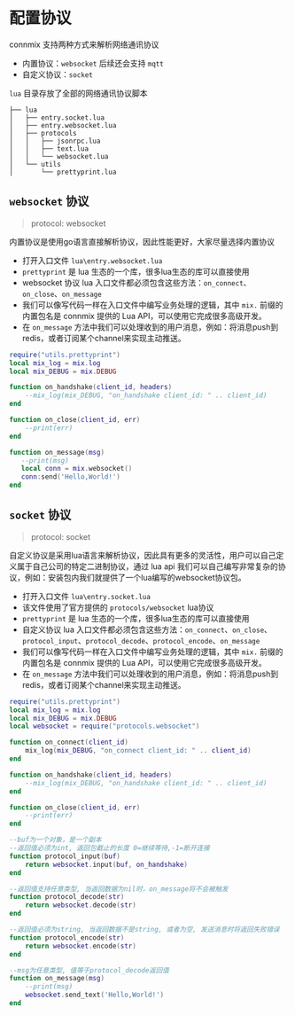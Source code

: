 # 配置协议

connmix 支持两种方式来解析网络通讯协议

- 内置协议：`websocket` 后续还会支持 `mqtt`
- 自定义协议：`socket`

`lua` 目录存放了全部的网络通讯协议脚本

```
├── lua
│   ├── entry.socket.lua
│   ├── entry.websocket.lua
│   ├── protocols
│   │   ├── jsonrpc.lua
│   │   ├── text.lua
│   │   └── websocket.lua
│   └── utils
│       └── prettyprint.lua
```

## `websocket` 协议

> protocol: websocket

内置协议是使用go语言直接解析协议，因此性能更好，大家尽量选择内置协议

- 打开入口文件 `lua\entry.websocket.lua`
- `prettyprint` 是 lua 生态的一个库，很多lua生态的库可以直接使用
- websocket 协议 lua 入口文件都必须包含这些方法：`on_connect`、`on_close`、`on_message`
- 我们可以像写代码一样在入口文件中编写业务处理的逻辑，其中 `mix.` 前缀的内置包名是 connmix 提供的 Lua API，可以使用它完成很多高级开发。
- 在 `on_message` 方法中我们可以处理收到的用户消息，例如：将消息push到redis，或者订阅某个channel来实现主动推送。

```lua
require("utils.prettyprint")
local mix_log = mix.log
local mix_DEBUG = mix.DEBUG

function on_handshake(client_id, headers)
    --mix_log(mix_DEBUG, "on_handshake client_id: " .. client_id)
end

function on_close(client_id, err)
    --print(err)
end

function on_message(msg)
   --print(msg)
   local conn = mix.websocket()
   conn:send('Hello,World!')
end
```

## `socket` 协议

> protocol: socket

自定义协议是采用lua语言来解析协议，因此具有更多的灵活性，用户可以自己定义属于自己公司的特定二进制协议，通过 lua api 我们可以自己编写非常复杂的协议，例如：安装包内我们就提供了一个lua编写的websocket协议包。

- 打开入口文件 `lua\entry.socket.lua`
- 该文件使用了官方提供的 `protocols/websocket` lua协议
- `prettyprint` 是 lua 生态的一个库，很多lua生态的库可以直接使用
- 自定义协议 lua 入口文件都必须包含这些方法：`on_connect`、`on_close`、`protocol_input`、`protocol_decode`、`protocol_encode`、`on_message`
- 我们可以像写代码一样在入口文件中编写业务处理的逻辑，其中 `mix.` 前缀的内置包名是 connmix 提供的 Lua API，可以使用它完成很多高级开发。
- 在 `on_message` 方法中我们可以处理收到的用户消息，例如：将消息push到redis，或者订阅某个channel来实现主动推送。

```lua
require("utils.prettyprint")
local mix_log = mix.log
local mix_DEBUG = mix.DEBUG
local websocket = require("protocols.websocket")

function on_connect(client_id)
    mix_log(mix_DEBUG, "on_connect client_id: " .. client_id)
end

function on_handshake(client_id, headers)
    --mix_log(mix_DEBUG, "on_handshake client_id: " .. client_id)
end

function on_close(client_id, err)
    --print(err)
end

--buf为一个对象，是一个副本
--返回值必须为int, 返回包截止的长度 0=继续等待,-1=断开连接
function protocol_input(buf)
    return websocket.input(buf, on_handshake)
end

--返回值支持任意类型, 当返回数据为nil时，on_message将不会被触发
function protocol_decode(str)
    return websocket.decode(str)
end

--返回值必须为string, 当返回数据不是string, 或者为空, 发送消息时将返回失败错误
function protocol_encode(str)
    return websocket.encode(str)
end

--msg为任意类型, 值等于protocol_decode返回值
function on_message(msg)
    --print(msg)
    websocket.send_text('Hello,World!')
end
```
